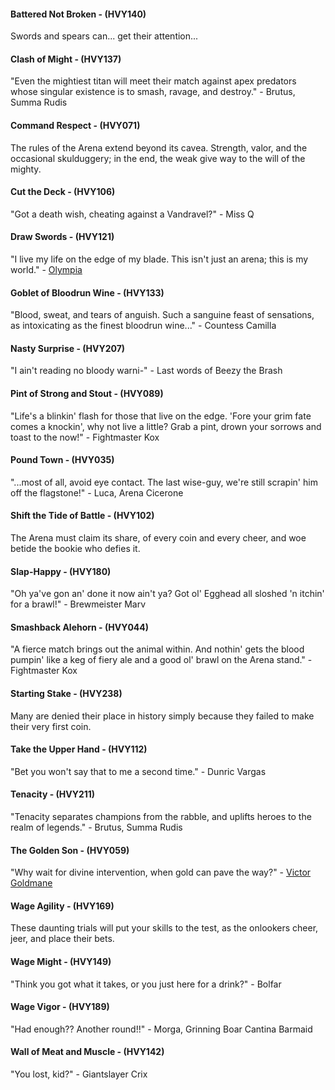 #### Battered Not Broken - (HVY140)
Swords and spears can... get their attention...

#### Clash of Might - (HVY137)
"Even the mightiest titan will meet their match against apex predators whose singular existence is to smash, ravage, and destroy." - Brutus, Summa Rudis

#### Command Respect - (HVY071)
The rules of the Arena extend beyond its cavea. Strength, valor, and the occasional skulduggery; in the end, the weak give way to the will of the mighty.

#### Cut the Deck - (HVY106)
"Got a death wish, cheating against a Vandravel?" - Miss Q

#### Draw Swords - (HVY121)
"I live my life on the edge of my blade. This isn't just an arena; this is my world." - [Olympia](../heroes-of-rathe/olympia-about.md)

#### Goblet of Bloodrun Wine - (HVY133)
"Blood, sweat, and tears of anguish. Such a sanguine feast of sensations, as intoxicating as the finest bloodrun wine..." - Countess Camilla

#### Nasty Surprise - (HVY207)
"I ain't reading no bloody warni-" - Last words of Beezy the Brash

#### Pint of Strong and Stout - (HVY089)
"Life's a blinkin' flash for those that live on the edge. 'Fore your grim fate comes a knockin', why not live a little? Grab a pint, drown your sorrows and toast to the now!" - Fightmaster Kox

#### Pound Town - (HVY035)
"...most of all, avoid eye contact. The last wise-guy, we're still scrapin' him off the flagstone!" - Luca, Arena Cicerone

#### Shift the Tide of Battle - (HVY102)
The Arena must claim its share, of every coin and every cheer, and woe betide the bookie who defies it.

#### Slap-Happy - (HVY180)
"Oh ya've gon an' done it now ain't ya? Got ol' Egghead all sloshed 'n itchin' for a brawl!" - Brewmeister Marv

#### Smashback Alehorn - (HVY044)
"A fierce match brings out the animal within. And nothin' gets the blood pumpin' like a keg of fiery ale and a good ol' brawl on the Arena stand." - Fightmaster Kox

#### Starting Stake - (HVY238)
Many are denied their place in history simply because they failed to make their very first coin.

#### Take the Upper Hand - (HVY112)
"Bet you won't say that to me a second time." - Dunric Vargas

#### Tenacity - (HVY211)
"Tenacity separates champions from the rabble, and uplifts heroes to the realm of legends." - Brutus, Summa Rudis

#### The Golden Son - (HVY059)
"Why wait for divine intervention, when gold can pave the way?" - [Victor Goldmane](../heroes-of-rathe/victor-goldmane-about.md)

#### Wage Agility - (HVY169)
These daunting trials will put your skills to the test, as the onlookers cheer, jeer, and place their bets.

#### Wage Might - (HVY149)
"Think you got what it takes, or you just here for a drink?" - Bolfar

#### Wage Vigor - (HVY189)
"Had enough?? Another round!!" - Morga, Grinning Boar Cantina Barmaid

#### Wall of Meat and Muscle - (HVY142)
"You lost, kid?" - Giantslayer Crix

